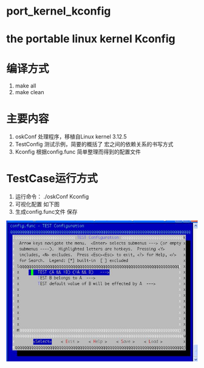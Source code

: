 # port_kernel_kconfig
the portable linux kernel Kconfig
=========================================
编译方式
=========================================
1. make all
2. make clean

主要内容
=========================================
1. oskConf    处理程序，移植自Linux kernel 3.12.5
2. TestConfig 测试示例，简要的概括了 宏之间的依赖关系的书写方式
3. Kconfig    根据config.func 简单整理而得到的配置文件

TestCase运行方式
=========================================
1. 运行命令： 
    ./oskConf Kconfig 
2. 可视化配置
  如下图
3. 生成config.func文件
  保存

![image](https://github.com/hubert-he/port_kernel_kconfig/blob/master/TestCase/img1.jpg)

